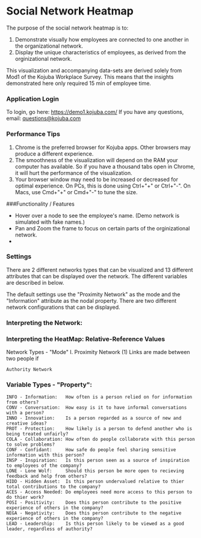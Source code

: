 # Social Network Heatmap

The purpose of the social network heatmap is to:
1. Demonstrate visually how employees are connected to one another in the organizational network.
2. Display the unique characteristics of employees, as derived from the orginizational network.

This visualization and accompanying data-sets are derived solely from Mod1 of the Kojuba Workplace Survey. This means that the insights demonstrated here only required 15 min of employee time.

### Application Login
To login, go here: https://demo1.kojuba.com/
If you have any questions, email: questions@kojuba.com

### Performance Tips
1. Chrome is the preferred browser for Kojuba apps. Other browsers may produce a different experience. 
2. The smoothness of the visualization will depend on the RAM your computer has available. So if you have a thousand tabs open in Chrome, it will hurt the performance of the visualization.
2. Your browser window may need to be increased or decreased for optimal experience. On PCs, this is done using Ctrl+"+" or Ctrl+"-". On Macs, use Cmd+"+" or Cmd+"-" to tune the size.

###Functionality / Features
- Hover over a node to see the employee's name. (Demo network is simulated with fake names.)
- Pan and Zoom the frame to focus on certain parts of the orginizational network.
- 

### Settings
There are 2 different networks types that can be visualized and 13 different attributes that can be displayed over the network. The different variables are described in below.




The default settings use the "Proximity Network" as the mode and the "Information" attribute as the nodal property. There are two different network configurations that can be displayed.



### Interpreting the Network: 

### Interpreting the HeatMap: Relative-Reference Values




Network Types - "Mode"
    I. Proximity Network
    	(1) Links are made between two people if 

    	
	Authority Network
	
	
### Variable Types - "Property":  
```
INFO - Information:   How often is a person relied on for information from others?  
CONV - Conversation:  How easy is it to have informal conversations with a person?  
INNO - Innovation:    Is a person regarded as a source of new and creative ideas?  
PROT - Protection:    How likely is a person to defend another who is being treated unfairly?  
COLA - Collaboration: How often do people collaborate with this person to solve problems?  
CONF - Confidant:     How safe do people feel sharing sensitive information with this person?  
INSP - Inspiration:   Is this person seen as a source of inspiration to employees of the company?  
LONE - Lone Wolf:     Should this person be more open to recieving feedback and help from others?  
HIDD - Hidden Asset:  Is this person undervalued relative to thier total contributions to the company?  
ACES - Access Needed: Do employees need more access to this person to do thier work?  
POSI - Positivity:    Does this person contribute to the positive experience of others in the company?  
NEGA - Negativity:    Does this person contribute to the negative experience of others in the company?  
LEAD - Leadership:    Is this person likely to be viewed as a good leader, regardless of authority?  
```









